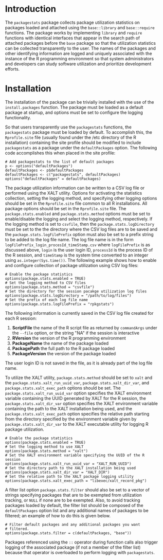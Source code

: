 # Introduction
The `packagestats` package collects package utilization statistics on packages
loaded and attached using the `base::library` and `base::require` functions.
The package works by implementing `library` and `require` functions with identical
interfaces that appear in the search path of attached packages before the
`base` package so that the utilization statistics can be collected
transparently to the user.  The names of the packages and other identifying
information are logged and uniquely associated with the instance of the
R programming environment so that system administrators and developers can
study software utilization and prioritize development efforts.

# Installation
The installation of the package can be trivially installed with the use of
the `install.packages` function.  The package must be loaded as a default
package at startup, and options must be set to configure the logging
functionality.

So that users transparently use the `packagestats` functions, the `packagestats`
package must be loaded by default.  To accomplish this, the `Rprofile.site`
file (usually found under the /etc directory of the R installation) containing
the site profile should be modified to include `packagestats` as a package
under the `defaultPackages` option.  The following code accomplishes this when
placed in the site profile:

```
# Add packagestats to the list of default packages
p <- options("defaultPackages")
defaultPackages <- p$defaultPackages
defaultPackages <- c("packagestats", defaultPackages)
options("defaultPackages" = defaultPackages)
```

The package utilization information can be written to a CSV log file or
performed using the XALT utility.  Options for activating the statistics
collection, setting the logging method, and specifying other logging options
should be set in the `Rprofile.site` file common to all R installations.  All
package options should be set in the `Rprofile.site` file.  The
`package.stats.enabled` and `package.stats.method` options must be set to
enable/disable the logging and select the logging method, respectively.  If the
logging method is set to `csvfile`, then the `package.stats.logDirectory` must
be set to the the directory where the CSV log files are to be saved and the
`package.stats.logFilePrefix` option must also be set to a prefix string to be
added to the log file name.  The log file name is in the form
`logFilePrefix_login_procesId_timeStamp.csv` where `logFilePrefix` is as discussed
above, `login` is the user login ID, `processId` is the process ID of the R
session, and `timeStamp` is the system time converted to an integer using
`as.integer(Sys.time())`.  The following example shows how to enable and
configure collection of package utilization using CSV log files:

```
# Enable the package statistics
options(package.stats.enabled = TRUE)
# Set the logging method to CSV files
options(package.stats.method = "csvfile")
# Set the directory for the session pacakge utilization log files 
options(package.stats.logDirectory = "/path/to/log/files")
# Set the prefix of each log file name
options(package.stats.logFilePrefix = "rpkgstats") 
```

The following information is currently saved in the CSV log file created for
each R session:
1. __ScriptFile__ the name of the R script file as returned by
   `commandArgs` under the `--file` option, or the string "NA" if the session
   is interactive
1. __RVersion__ the version of the R programming environment
1. __PackageName__ the name of the package loaded
1. __PackagePath__ the full path to the R package loaded
1. __PackageVersion__ the version of the package loaded

The user login ID is not saved in the file, as it is already part of the log
file name.

To utilize the XALT utility, `package.stats.method` should be set to `xalt` and
the `package.stats.xalt_run_uuid_var`, `package.stats.xalt_dir_var`, and
`package.stats.xalt_exec_path` options should be set.  The
`package.stats.xalt_run_uuid_var` option specifies the XALT environment variable
containing the UUID generated by XALT for the R session, the
`package.stats.xalt_dir_var` option specifies the XALT environment variable
containing the path to the XALT installation being used, and the
`package.stats.xalt_exec_path` option specifies the relative path starting from
the directory specified by the environment variable given by
`package.stats.xalt_dir_var` to the XALT executable utility for logging R
package utilization.

```
# Enable the package statistics
options(package.stats.enabled = TRUE)
# Set the logging method to use XALT
options(package.stats.method = "xalt")
# Set the XALT environment variable specifying the UUID of the R session
options(package.stats.xalt_run_uuid_var = "XALT_RUN_UUID")
# Set the directory path to the XALT installation being used
options(package.stats.xalt_dir_var = "XALT_DIR")
# Set the relative path to the XALT package logging utility
options(package.stats.xalt_exec_path = "libexec/xalt_record_pkg")
```

A filter list option `package.stats.filter` should also be set to a vector of
strings specifying packages that are to be exempted from utilization tracking,
or `NULL` if none are to be exempted.  Also, to avoid tracking packages loaded
by default, the filter list should be composed of the `defaultPackages` option
list and any additional names of packages to be filtered; an example of how
to do this is given below.

```
# Filter default packages and any additional packages you want
# filtered.
options(package.stats.filter = c(defaultPackages, "base"))
```

Packages referenced using the `::` operator during
function calls also trigger logging of the associated package
(if not a member of the filter list) because that operator is overloaded to
perform logging with `packagestats`.

